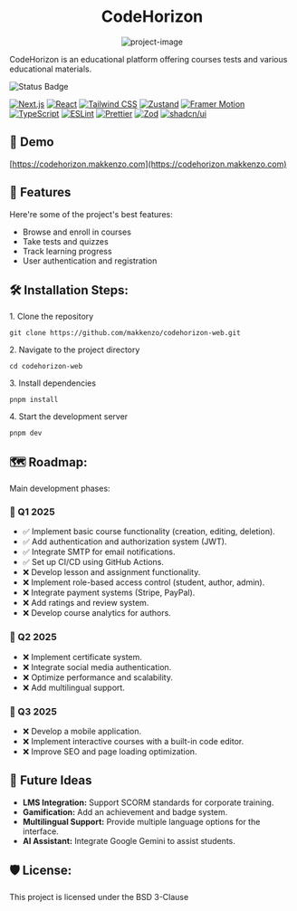 <h1 align="center" id="title">CodeHorizon</h1>

<p align="center"><img src="https://socialify.git.ci/makkenzo/codehorizon-web/image?custom_description=An+educational+platform+offering+courses%2C+tests%2C+and+other+learning+materials.&amp;description=1&amp;font=Raleway&amp;forks=1&amp;issues=1&amp;language=1&amp;name=1&amp;owner=1&amp;pattern=Brick+Wall&amp;stargazers=1&amp;theme=Light" alt="project-image"></p>

<p id="description">CodeHorizon is an educational platform offering courses tests and various educational materials.</p>

![Status Badge](https://status.makkenzo.com/badge/Site/status)

[![Next.js](https://img.shields.io/badge/Next.js-000000?style=for-the-badge&logo=nextdotjs&logoColor=white)](https://nextjs.org/)
[![React](https://img.shields.io/badge/React-20232A?style=for-the-badge&logo=react&logoColor=61DAFB)](https://react.dev/)
[![Tailwind CSS](https://img.shields.io/badge/Tailwind_CSS-38B2AC?style=for-the-badge&logo=tailwind-css&logoColor=white)](https://tailwindcss.com/)
[![Zustand](https://img.shields.io/badge/Zustand-000000?style=for-the-badge&logo=zustand&logoColor=white)](https://zustand-demo.pmnd.rs/)
[![Framer Motion](https://img.shields.io/badge/Framer_Motion-0055FF?style=for-the-badge&logo=framer&logoColor=white)](https://www.framer.com/motion/)
[![TypeScript](https://img.shields.io/badge/TypeScript-3178C6?style=for-the-badge&logo=typescript&logoColor=white)](https://www.typescriptlang.org/)
[![ESLint](https://img.shields.io/badge/ESLint-4B32C3?style=for-the-badge&logo=eslint&logoColor=white)](https://eslint.org/)
[![Prettier](https://img.shields.io/badge/Prettier-F7B93E?style=for-the-badge&logo=prettier&logoColor=white)](https://prettier.io/)
[![Zod](https://img.shields.io/badge/Zod-3B82F6?style=for-the-badge&logo=typescript&logoColor=white)](https://zod.dev/)
[![shadcn/ui](https://img.shields.io/badge/shadcn/ui-000000?style=for-the-badge&logo=shadcn&logoColor=white)](https://ui.shadcn.com/)

<h2>🚀 Demo</h2>

[https://codehorizon.makkenzo.com](https://codehorizon.makkenzo.com)

<h2>🧐 Features</h2>

Here're some of the project's best features:

- Browse and enroll in courses
- Take tests and quizzes
- Track learning progress
- User authentication and registration

<h2>🛠️ Installation Steps:</h2>

<p>1. Clone the repository</p>

```
git clone https://github.com/makkenzo/codehorizon-web.git
```

<p>2. Navigate to the project directory</p>

```
cd codehorizon-web
```

<p>3. Install dependencies</p>

```
pnpm install
```

<p>4. Start the development server</p>

```
pnpm dev
```

<h2>🗺️ Roadmap:</h2>

<p>Main development phases:</p>

<h3>📅 Q1 2025</h3>
<ul>
    <li>✅ Implement basic course functionality (creation, editing, deletion).</li>
    <li>✅ Add authentication and authorization system (JWT).</li>
    <li>✅ Integrate SMTP for email notifications.</li>
    <li>✅ Set up CI/CD using GitHub Actions.</li>
    <li>❌ Develop lesson and assignment functionality.</li>
    <li>❌ Implement role-based access control (student, author, admin).</li>
    <li>❌ Integrate payment systems (Stripe, PayPal).</li>
    <li>❌ Add ratings and review system.</li>
    <li>❌ Develop course analytics for authors.</li>
</ul>

<h3>📅 Q2 2025</h3>
<ul>
    <li>❌ Implement certificate system.</li>
    <li>❌ Integrate social media authentication.</li>
    <li>❌ Optimize performance and scalability.</li>
    <li>❌ Add multilingual support.</li>
</ul>

<h3>📅 Q3 2025</h3>
<ul>
    <li>❌ Develop a mobile application.</li>
    <li>❌ Implement interactive courses with a built-in code editor.</li>
    <li>❌ Improve SEO and page loading optimization.</li>
</ul>

<h2>🔮 Future Ideas</h2>
<ul>
    <li><strong>LMS Integration:</strong> Support SCORM standards for corporate training.</li>
    <li><strong>Gamification:</strong> Add an achievement and badge system.</li>
    <li><strong>Multilingual Support:</strong> Provide multiple language options for the interface.</li>
    <li><strong>AI Assistant:</strong> Integrate Google Gemini to assist students.</li>
</ul>

<h2>🛡️ License:</h2>

This project is licensed under the BSD 3-Clause
